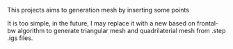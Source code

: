 This projects aims to generation mesh by inserting some points

It is too simple, in the future, I may replace it with a new based on frontal-bw algorithm to generate triangular mesh and quadrilaterial mesh from .step .igs files.
